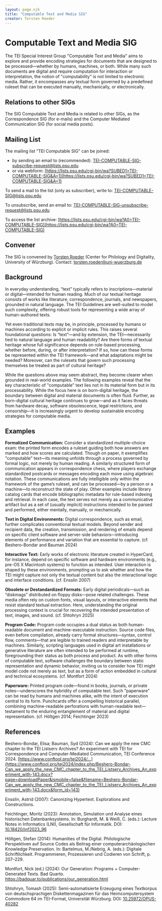```yaml
---
layout: page.njk
title: "Computable Text and Media SIG"
creator: Torsten Roeder
---
```

# Computable Text and Media SIG

The TEI Special Interest Group "Computable Text and Media" aims to explore and provide encoding strategies for documents that are designed to be processed—whether by humans, machines, or both. While many such documents are digital and require computation for interaction or interpretation, the notion of "computability" is not limited to electronic media. Rather, it encompasses any textual form governed by a predefined ruleset that can be executed manually, mechanically, or electronically.

## Relations to other SIGs

The SIG Computable Text and Media is related to other SIGs, as the Correspondence SIG (for e-mails) and the Computer Mediated Communication SIG (for social media posts).

## Mailing List

The mailing list "TEI Computable SIG" can be joined:  
* by sending an email to (recommended): [TEI-COMPUTABLE-SIG-subscribe-request@lists.psu.edu](mailto:TEI-COMPUTABLE-SIG-subscribe-request@lists.psu.edu)  
* or via webform: [https://lists.psu.edu/cgi-bin/wa?SUBED1=TEI-COMPUTABLE-SIG&A=1](https://lists.psu.edu/cgi-bin/wa?SUBED1=TEI-COMPUTABLE-SIG&A=1)

To send a mail to the list (only as subscriber), write to: [TEI-COMPUTABLE-SIG@lists.psu.edu](mailto:TEI-COMPUTABLE-SIG@lists.psu.edu)

To unsubscribe, send an email to: [TEI-COMPUTABLE-SIG-unsubscribe-request@lists.psu.edu](mailto:TEI-COMPUTABLE-SIG-unsubscribe-request@lists.psu.edu)

To access the list archive: [https://lists.psu.edu/cgi-bin/wa?A0=TEI-COMPUTABLE-SIG](https://lists.psu.edu/cgi-bin/wa?A0=TEI-COMPUTABLE-SIG)

## Convener

The SIG is convened by [Torsten Roeder](https://www.uni-wuerzburg.de/zpd/forschungsstelle-dachs/team/roeder-torsten/) (Center for Philology and Digitality, University of Würzburg). Contact: torsten.roeder@uni-wuerzburg.de

## Background

In everyday understanding, “text” typically refers to inscriptions—material or digital—intended for human reading. Much of our textual heritage consists of works like literature, correspondence, journals, and newspapers, grounded in natural language. The TEI Guidelines are well-suited to model such complexity, offering robust tools for representing a wide array of human-authored texts.

Yet even traditional texts may be, in principle, processed by humans or machines according to explicit or implicit rules. This raises several foundational questions: Is “text”—and by extension, the TEI—necessarily tied to natural language and human readability? Are there forms of textual heritage whose full significance depends on rule-based processing, whether before, during, or after interpretation? If so, how can these forms be represented within the TEI framework—and what adaptations might be needed? Moreover, can the rulesets that govern such processing themselves be treated as part of cultural heritage?

While the questions above may seem abstract, they become clearer when grounded in real-world examples. The following examples reveal that the key characteristic of "computable" text lies not in its material form but in its processability. While the focus here is on born-digital heritage, the boundary between digital and material documents is often fluid. Further, as born-digital cultural heritage continues to grow—and as it faces threats from hardware decay, software obsolescence, legal restrictions, and censorship—it is increasingly urgent to develop sustainable encoding strategies for computable media.

## Examples

**Formalized Communication:** Consider a standardized multiple-choice exam: the printed form encodes a ruleset guiding both how answers are marked and how scores are calculated. Though on paper, it exemplifies "computable" text—its meaning unfolds through a process governed by formal logic, not merely by human reading. A similarly structured form of communication appears in correspondence chess, where players exchange standardized postcards or messages encoding each move using algebraic notation. These communications are fully intelligible only within the framework of the game’s ruleset, and can be processed—by a person or a machine—to reconstruct the state of play. Other examples include library catalog cards that encode bibliographic metadata for rule-based indexing and retrieval. In each case, the text serves not merely as a communicative artifact but as a set of (usually implicit) instructions intended to be parsed and performed, either mentally, manually, or mechanically.

**Text in Digital Environments:** Digital correspondence, such as email, further complicates conventional textual models. Beyond sender and recipient data, the creation, transmission, and rendering of emails depend on specific client software and server-side behaviors—introducing elements of performance and variation that are essential to capture. (cf. Beshero-Bondar and Bauman 2024)

**Interactive Text:** Early works of electronic literature created in HyperCard, for instance, depend on specific software and hardware environments (e.g., pre-OS X Macintosh systems) to function as intended. User interaction is shaped by these environments, prompting us to ask whether and how the TEI might capture not only the textual content but also the interactional logic and interface conditions. (cf. Ensslin 2007)

**Obsolete or Destandardized Formats:** Early digital periodicals—such as “diskmags” distributed on floppy disks—pose related challenges. These media often rely on custom fonts, visual layouts, or interactive elements that resist standard textual extraction. Here, understanding the original processing context is crucial for recovering the intended presentation of text, images, and sound. (cf. Shtohryn 2025)

**Program Code:** Program code occupies a dual status as both human-readable document and machine-executable instruction. Source code files, even before compilation, already carry formal structures—syntax, control flow, comments—that are legible to trained readers and interpretable by machines. Similarly, scripting languages used in digital art installations or generative literature are often intended to be performed at runtime, foregrounding their status as both process and product. As with other forms of computable text, software challenges the boundary between static representation and dynamic behavior, inviting us to consider how TEI might model code not merely as text, but as a form of action embedded in cultural and technical ecosystems. (cf. Montfort 2024)

**Paperware:** Printed program code—found in books, journals, or private notes—underscores the hybridity of computable text. Such "paperware" can be read by humans and machines alike, with the intent of execution central to its form. Punchcards offer a compelling historical parallel, combining machine-readable perforations with human-readable text—testament to the enduring entanglement of material and digital representation. (cf. Höltgen 2014; Feichtinger 2023)

## References

Beshero-Bondar, Elisa; Bauman, Syd (2024): Can we apply the new CMC chapter to the TEI Listserv Archives? An experiment with TEI for Correspondence and Computer-Mediated Communication, TEI Conference 2024. [https://www.conftool.pro/tei2024/…](https://www.conftool.pro/tei2024/index.php/Beshero-Bondar-Can_we_apply_the_new_CMC_chapter_to_the_TEI_Listserv_Archives_An_experiment_with-143.docx?page=downloadPaper&ismobile=false&filename=Beshero-Bondar-Can_we_apply_the_new_CMC_chapter_to_the_TEI_Listserv_Archives_An_experiment_with-143.docx&form_id=143)

Ensslin, Astrid (2007): Canonizing Hypertext. Explorations and Constructions.

Feichtinger, Moritz (2023): Annotation, Simulation und Analyse eines historischen Datenbanksystems. In: Burghardt, M. & Weiß, C. (eds.): Lecture Notes in Informatics (LNI), Gesellschaft für Informatik. DOI: [10.18420/inf2023_96](https://doi.org/10.18420/inf2023_96)

Höltgen, Stefan (2014): Humanities of the Digital. Philologische Perspektiven auf Source Codes als Beitrag einer computerarchäologischen Knowledge Preservation. In: Bartelmus, M./Nebrig, A. (eds.): Digitale Schriftlichkeit. Programmieren, Prozessieren und Codieren von Schrift, p. 207–229.

Montfort, Nick (ed.) (2024): Our Generation: Programs + Computer-Generated Texts. Bad Quarto. https://badquar.to/publications/our_generation.html

Shtohryn, Tomash (2025): Semi-automatisierte Erzeugung eines Textkorpus von deutschsprachigen Diskettenmagazinen für das Heimcomputersystem Commodore 64 im TEI-Format, Universität Würzburg. DOI: [10.25972/OPUS-40282](https://doi.org/10.25972/OPUS-40282)
